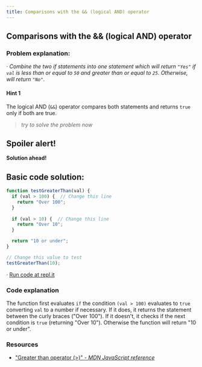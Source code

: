 ```yaml
---
title: Comparisons with the && (logical AND) operator
---
```

## Comparisons with the && (logical AND) operator

### Problem explanation:
· _Combine the two if statements into one statement which will return `"Yes"` if `val` is less than or equal to `50` and greater than or equal to `25`. Otherwise, will return `"No"`._

#### Hint 1
The logical AND (`&&`) operator compares both statements and returns `true` only if both are true.
> _try to solve the problem now_
> 

## Spoiler alert!

**Solution ahead!**

## Basic code solution:

```javascript
function testGreaterThan(val) {
  if (val > 100) {  // Change this line
    return "Over 100";
  }
  
  if (val > 10) {  // Change this line
    return "Over 10";
  }

  return "10 or under";
}

// Change this value to test
testGreaterThan(10);
```
· [Run code at repl.it](https://repl.it/@AdrianSkar/Basic-JS-Comparison-with-greater)

### Code explanation
The function first evaluates `if` the condition `(val > 100)` evaluates to `true` converting `val` to a number if necessary. If it does, it returns the statement between the curly braces ("Over 100"). If it doesn't, it checks if the next condition is `true` (returning "Over 10"). Otherwise the function will return "10 or under".

### Resources

- ["Greater than operator (>)" - *MDN JavaScript reference*](https://developer.mozilla.org/en-US/docs/Web/JavaScript/Reference/Operators/Comparison_Operators#Greater_than_operator_(%3E))
<!--stackedit_data:
eyJoaXN0b3J5IjpbMTUxNjQ3MjA4MiwtMzg5MTI0NTU0LC04OT
cxODc2MTIsMjk4MDAyNTE5LDk5ODA4NTkyNywtMTMzNzI3MDU4
NiwtMTUwODkxMjMxNCwtNzc0MjEwMjMyLC0yMDMwNDcxOTI5LD
U0MjQ3MzI1OCwxNzU4NDgxOTIyXX0=
-->